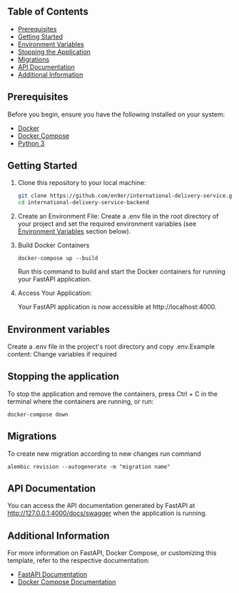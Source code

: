 ## Table of Contents


- [Prerequisites](#prerequisites)
- [Getting Started](#getting-started)
- [Environment Variables](#environment-variables)
- [Stopping the Application](#stopping-the-application)
- [Migrations](#migrations)
- [API Documentation](#api-documentation)
- [Additional Information](#additional-information)

## Prerequisites

Before you begin, ensure you have the following installed on your system:

- [Docker](https://www.docker.com/get-started)
- [Docker Compose](https://docs.docker.com/compose/install/)
- [Python 3](https://www.python.org/downloads/)

## Getting Started

1. Clone this repository to your local machine:

   ```bash
   git clone https://github.com/en9er/international-delivery-service.git
   cd international-delivery-service-backend

2. Create an Environment File:
   Create a .env file in the root directory of your project and set the required environment variables (see [Environment Variables](#environment-variables) section below).
3. Build Docker Containers
   ```commandline
   docker-compose up --build
   ```
   Run this command to build and start the Docker containers for running your FastAPI application.
4. Access Your Application:

   Your FastAPI application is now accessible at http://localhost:4000.

## Environment variables
Create a .env file in the project's root directory and copy .env.Example content:
Change variables if required

## Stopping the application
To stop the application and remove the containers, press Ctrl + C in the terminal where the containers are running, or run:
```commandline
docker-compose down
```

## Migrations
To create new migration according to new changes run command
```commandline
alembic revision --autogenerate -m "migration name"
```

## API Documentation
You can access the API documentation generated by FastAPI at http://127.0.0.1:4000/docs/swagger when the application is running.

## Additional Information
For more information on FastAPI, Docker Compose, or customizing this template, refer to the respective documentation:
- [FastAPI Documentation](https://fastapi.tiangolo.com/)
- [Docker Compose Documentation](https://docs.docker.com/compose/)
